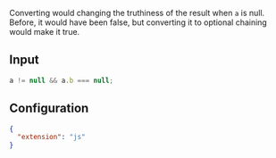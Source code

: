 
Converting would changing the truthiness of the result when `a` is null.
Before, it would have been false, but converting it to optional chaining
would make it true.

## Input
```javascript input
a != null && a.b === null;
```

## Configuration
```json configuration
{
  "extension": "js"
}
```